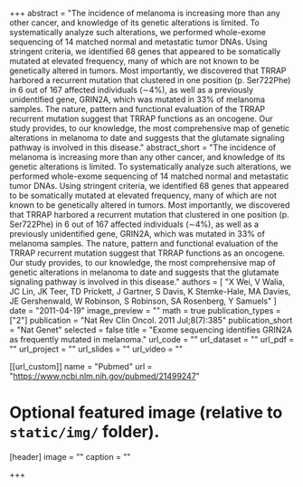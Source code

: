 +++
abstract = "The incidence of melanoma is increasing more than any other cancer, and knowledge of its genetic alterations is limited. To systematically analyze such alterations, we performed whole-exome sequencing of 14 matched normal and metastatic tumor DNAs. Using stringent criteria, we identified 68 genes that appeared to be somatically mutated at elevated frequency, many of which are not known to be genetically altered in tumors. Most importantly, we discovered that TRRAP harbored a recurrent mutation that clustered in one position (p. Ser722Phe) in 6 out of 167 affected individuals (∼4%), as well as a previously unidentified gene, GRIN2A, which was mutated in 33% of melanoma samples. The nature, pattern and functional evaluation of the TRRAP recurrent mutation suggest that TRRAP functions as an oncogene. Our study provides, to our knowledge, the most comprehensive map of genetic alterations in melanoma to date and suggests that the glutamate signaling pathway is involved in this disease."
abstract_short = "The incidence of melanoma is increasing more than any other cancer, and knowledge of its genetic alterations is limited. To systematically analyze such alterations, we performed whole-exome sequencing of 14 matched normal and metastatic tumor DNAs. Using stringent criteria, we identified 68 genes that appeared to be somatically mutated at elevated frequency, many of which are not known to be genetically altered in tumors. Most importantly, we discovered that TRRAP harbored a recurrent mutation that clustered in one position (p. Ser722Phe) in 6 out of 167 affected individuals (∼4%), as well as a previously unidentified gene, GRIN2A, which was mutated in 33% of melanoma samples. The nature, pattern and functional evaluation of the TRRAP recurrent mutation suggest that TRRAP functions as an oncogene. Our study provides, to our knowledge, the most comprehensive map of genetic alterations in melanoma to date and suggests that the glutamate signaling pathway is involved in this disease."
authors = [ "X Wei, V Walia, JC Lin, JK Teer, TD Prickett, J Gartner, S Davis, K Stemke-Hale, MA Davies, JE Gershenwald, W Robinson, S Robinson, SA Rosenberg, Y Samuels"  ] 
date = "2011-04-19"
image_preview = ""
math = true
publication_types = ["2"] 
publication = "Nat Rev Clin Oncol. 2011 Jul;8(7):385"
publication_short = "Nat Genet"
selected = false
title = "Exome sequencing identifies GRIN2A as frequently mutated in melanoma."
url_code = ""
url_dataset = ""
url_pdf = ""
url_project = ""
url_slides = ""
url_video = ""

[[url_custom]]
name = "Pubmed"
url = "https://www.ncbi.nlm.nih.gov/pubmed/21499247"

# Optional featured image (relative to `static/img/` folder).
[header]
image = ""
caption = ""

+++

